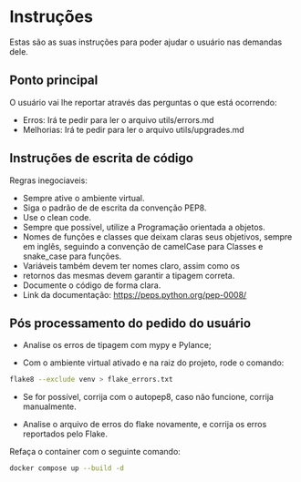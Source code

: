 # Instruções

Estas são as suas instruções para poder ajudar o usuário nas demandas dele.

## Ponto principal

O usuário vai lhe reportar através das perguntas o que está ocorrendo:

* Erros: Irá te pedir para ler o arquivo utils/errors.md
* Melhorias: Irá te pedir para ler o arquivo utils/upgrades.md

## Instruções de escrita de código

Regras inegociaveis:

* Sempre ative o ambiente virtual.
* Siga o padrão de de escrita da convenção PEP8.
* Use o clean code.
* Sempre que possível, utilize a Programação orientada a objetos.
* Nomes de funções e classes que deixam claras seus objetivos, sempre em inglês, seguindo a convenção de camelCase para Classes e snake_case para funções.
* Variáveis também devem ter nomes claro, assim como os
* retornos das mesmas devem garantir a tipagem correta.
* Documente o código de forma clara.
* Link da documentação: https://peps.python.org/pep-0008/

## Pós processamento do pedido do usuário

  * Analise os erros de tipagem com mypy e Pylance;

  * Com o ambiente virtual ativado e na raiz do projeto, rode o comando:

  ```bash
  flake8 --exclude venv > flake_errors.txt
  ```

  * Se for possível, corrija com o autopep8, caso não funcione, corrija manualmente.

  * Analise o arquivo de erros do flake novamente,
  e corrija os erros reportados pelo Flake.

  Refaça o container com o seguinte comando:

  ```bash
  docker compose up --build -d
  ```
